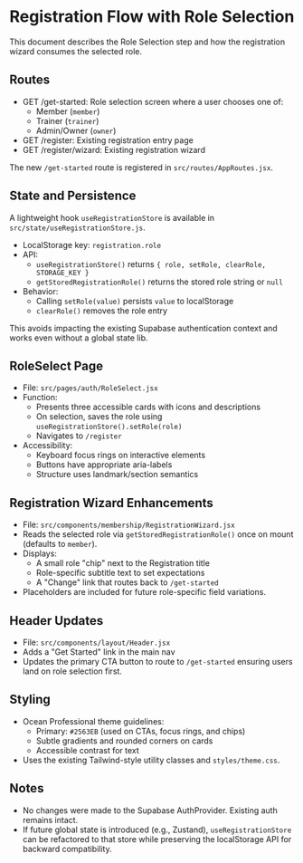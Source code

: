 # Registration Flow with Role Selection

This document describes the Role Selection step and how the registration wizard consumes the selected role.

## Routes

- GET /get-started: Role selection screen where a user chooses one of:
  - Member (`member`)
  - Trainer (`trainer`)
  - Admin/Owner (`owner`)
- GET /register: Existing registration entry page
- GET /register/wizard: Existing registration wizard

The new `/get-started` route is registered in `src/routes/AppRoutes.jsx`.

## State and Persistence

A lightweight hook `useRegistrationStore` is available in `src/state/useRegistrationStore.js`.

- LocalStorage key: `registration.role`
- API:
  - `useRegistrationStore()` returns `{ role, setRole, clearRole, STORAGE_KEY }`
  - `getStoredRegistrationRole()` returns the stored role string or `null`
- Behavior:
  - Calling `setRole(value)` persists `value` to localStorage
  - `clearRole()` removes the role entry

This avoids impacting the existing Supabase authentication context and works even without a global state lib.

## RoleSelect Page

- File: `src/pages/auth/RoleSelect.jsx`
- Function:
  - Presents three accessible cards with icons and descriptions
  - On selection, saves the role using `useRegistrationStore().setRole(role)`
  - Navigates to `/register`
- Accessibility:
  - Keyboard focus rings on interactive elements
  - Buttons have appropriate aria-labels
  - Structure uses landmark/section semantics

## Registration Wizard Enhancements

- File: `src/components/membership/RegistrationWizard.jsx`
- Reads the selected role via `getStoredRegistrationRole()` once on mount (defaults to `member`).
- Displays:
  - A small role "chip" next to the Registration title
  - Role-specific subtitle text to set expectations
  - A "Change" link that routes back to `/get-started`
- Placeholders are included for future role-specific field variations.

## Header Updates

- File: `src/components/layout/Header.jsx`
- Adds a "Get Started" link in the main nav
- Updates the primary CTA button to route to `/get-started` ensuring users land on role selection first.

## Styling

- Ocean Professional theme guidelines:
  - Primary: `#2563EB` (used on CTAs, focus rings, and chips)
  - Subtle gradients and rounded corners on cards
  - Accessible contrast for text
- Uses the existing Tailwind-style utility classes and `styles/theme.css`.

## Notes

- No changes were made to the Supabase AuthProvider. Existing auth remains intact.
- If future global state is introduced (e.g., Zustand), `useRegistrationStore` can be refactored to that store while preserving the localStorage API for backward compatibility.
